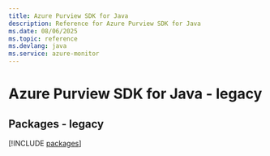 ```yaml
---
title: Azure Purview SDK for Java
description: Reference for Azure Purview SDK for Java
ms.date: 08/06/2025
ms.topic: reference
ms.devlang: java
ms.service: azure-monitor
---
```

# Azure Purview SDK for Java - legacy
## Packages - legacy
[!INCLUDE [packages](purview-index.md)]